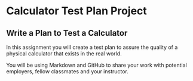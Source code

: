 # Calculator Test Plan Project
## Write a Plan to Test a Calculator
In this assignment you will create a test plan to assure the quality
of a physical calculator that exists in the real world. 

You will be using Markdown and GitHub to share your work with 
potential employers, fellow classmates and your instructor.
